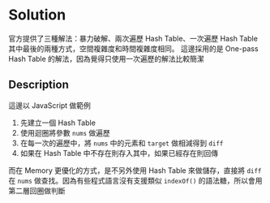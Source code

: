 # Solution

官方提供了三種解法：暴力破解、兩次遍歷 Hash Table、一次遍歷 Hash Table
其中最後的兩種方式，空間複雜度和時間複雜度相同。
這邊採用的是 One-pass Hash Table 的解法，因為覺得只使用一次遍歷的解法比較簡潔

## Description

這邊以 JavaScript 做範例

1. 先建立一個 Hash Table
2. 使用迴圈將參數 `nums` 做遍歷
3. 在每一次的遍歷中，將 `nums` 中的元素和 `target` 做相減得到 `diff`
4. 如果在 Hash Table 中不存在則存入其中，如果已經存在則回傳

而在 Memory 更優化的方式，是不另外使用 Hash Table 來做儲存，直接將 `diff` 在 `nums` 做查找。因為有些程式語言沒有支援類似 `indexOf()` 的語法糖，所以會用第二層回圈做判斷
